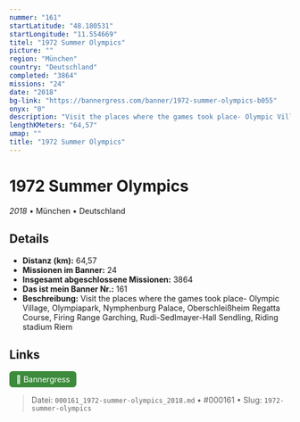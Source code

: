 ```yaml
---
nummer: "161"
startLatitude: "48.180531"
startLongitude: "11.554669"
titel: "1972 Summer Olympics"
picture: ""
region: "München"
country: "Deutschland"
completed: "3864"
missions: "24"
date: "2018"
bg-link: "https://bannergress.com/banner/1972-summer-olympics-b055"
onyx: "0"
description: "Visit the places where the games took place- Olympic Village, Olympiapark, Nymphenburg Palace, Oberschleißheim Regatta Course, Firing Range Garching, Rudi-Sedlmayer-Hall Sendling, Riding stadium Riem"
lengthKMeters: "64,57"
umap: ""
title: "1972 Summer Olympics"
---
```

# 1972 Summer Olympics

*2018* • München • Deutschland



## Details
- **Distanz (km):** 64,57
- **Missionen im Banner:** 24
- **Insgesamt abgeschlossene Missionen:** 3864
- **Das ist mein Banner Nr.:** 161
- **Beschreibung:** Visit the places where the games took place- Olympic Village, Olympiapark, Nymphenburg Palace, Oberschleißheim Regatta Course, Firing Range Garching, Rudi-Sedlmayer-Hall Sendling, Riding stadium Riem


## Links
<div style="margin-top: 0.5em;">
<a href="https://bannergress.com/banner/1972-summer-olympics-b055" target="_blank" style="display:inline-block;margin-right:8px;padding:6px 12px;background-color:#3c8b3c;color:white;text-decoration:none;border-radius:6px;">🔗 Bannergress</a>

</div>


> Datei: `000161_1972-summer-olympics_2018.md` • #000161 • Slug: `1972-summer-olympics`
